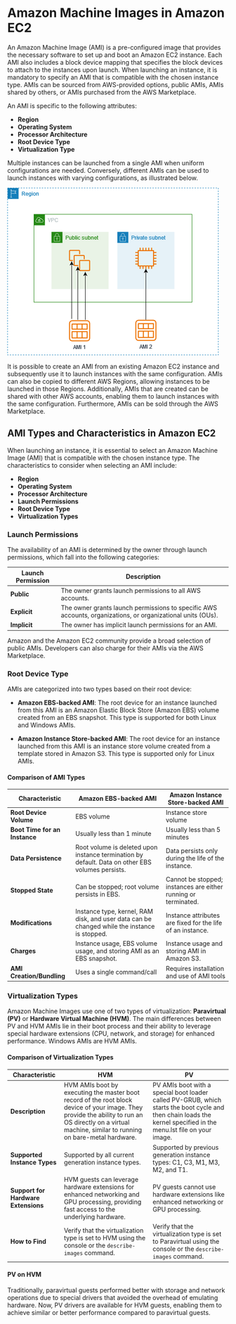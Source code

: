 # Amazon Machine Images in Amazon EC2

An Amazon Machine Image (AMI) is a pre-configured image that provides the necessary software to set up and boot an Amazon EC2 instance. Each AMI also includes a block device mapping that specifies the block devices to attach to the instances upon launch. When launching an instance, it is mandatory to specify an AMI that is compatible with the chosen instance type. AMIs can be sourced from AWS-provided options, public AMIs, AMIs shared by others, or AMIs purchased from the AWS Marketplace.

An AMI is specific to the following attributes:

- **Region**
- **Operating System**
- **Processor Architecture**
- **Root Device Type**
- **Virtualization Type**

Multiple instances can be launched from a single AMI when uniform configurations are needed. Conversely, different AMIs can be used to launch instances with varying configurations, as illustrated below.

![Launch multiple instances from an AMI.](ami-multiple-instances.png)

It is possible to create an AMI from an existing Amazon EC2 instance and subsequently use it to launch instances with the same configuration. AMIs can also be copied to different AWS Regions, allowing instances to be launched in those Regions. Additionally, AMIs that are created can be shared with other AWS accounts, enabling them to launch instances with the same configuration. Furthermore, AMIs can be sold through the AWS Marketplace.


## AMI Types and Characteristics in Amazon EC2

When launching an instance, it is essential to select an Amazon Machine Image (AMI) that is compatible with the chosen instance type. The characteristics to consider when selecting an AMI include:

- **Region**
- **Operating System**
- **Processor Architecture**
- **Launch Permissions**
- **Root Device Type**
- **Virtualization Types**

### Launch Permissions

The availability of an AMI is determined by the owner through launch permissions, which fall into the following categories:

| Launch Permission | Description |
| ----------------- | ----------- |
| **Public**         | The owner grants launch permissions to all AWS accounts. |
| **Explicit**       | The owner grants launch permissions to specific AWS accounts, organizations, or organizational units (OUs). |
| **Implicit**       | The owner has implicit launch permissions for an AMI. |

Amazon and the Amazon EC2 community provide a broad selection of public AMIs. Developers can also charge for their AMIs via the AWS Marketplace.

### Root Device Type

AMIs are categorized into two types based on their root device:

- **Amazon EBS-backed AMI**: The root device for an instance launched from this AMI is an Amazon Elastic Block Store (Amazon EBS) volume created from an EBS snapshot. This type is supported for both Linux and Windows AMIs.
  
- **Amazon Instance Store-backed AMI**: The root device for an instance launched from this AMI is an instance store volume created from a template stored in Amazon S3. This type is supported only for Linux AMIs.

#### Comparison of AMI Types

| Characteristic                 | Amazon EBS-backed AMI                         | Amazon Instance Store-backed AMI                |
| ------------------------------ | --------------------------------------------- | ----------------------------------------------- |
| **Root Device Volume**          | EBS volume                                    | Instance store volume                           |
| **Boot Time for an Instance**   | Usually less than 1 minute                    | Usually less than 5 minutes                     |
| **Data Persistence**            | Root volume is deleted upon instance termination by default. Data on other EBS volumes persists. | Data persists only during the life of the instance. |
| **Stopped State**               | Can be stopped; root volume persists in EBS.  | Cannot be stopped; instances are either running or terminated. |
| **Modifications**               | Instance type, kernel, RAM disk, and user data can be changed while the instance is stopped. | Instance attributes are fixed for the life of an instance. |
| **Charges**                     | Instance usage, EBS volume usage, and storing AMI as an EBS snapshot. | Instance usage and storing AMI in Amazon S3. |
| **AMI Creation/Bundling**       | Uses a single command/call                    | Requires installation and use of AMI tools      |

### Virtualization Types

Amazon Machine Images use one of two types of virtualization: **Paravirtual (PV)** or **Hardware Virtual Machine (HVM)**. The main differences between PV and HVM AMIs lie in their boot process and their ability to leverage special hardware extensions (CPU, network, and storage) for enhanced performance. Windows AMIs are HVM AMIs.

#### Comparison of Virtualization Types

| Characteristic                  | HVM                                              | PV                                               |
| --------------------------------| ------------------------------------------------ | ------------------------------------------------ |
| **Description**                 | HVM AMIs boot by executing the master boot record of the root block device of your image. They provide the ability to run an OS directly on a virtual machine, similar to running on bare-metal hardware. | PV AMIs boot with a special boot loader called PV-GRUB, which starts the boot cycle and then chain loads the kernel specified in the menu.lst file on your image. |
| **Supported Instance Types**    | Supported by all current generation instance types. | Supported by previous generation instance types: C1, C3, M1, M3, M2, and T1. |
| **Support for Hardware Extensions** | HVM guests can leverage hardware extensions for enhanced networking and GPU processing, providing fast access to the underlying hardware. | PV guests cannot use hardware extensions like enhanced networking or GPU processing. |
| **How to Find**                 | Verify that the virtualization type is set to HVM using the console or the `describe-images` command. | Verify that the virtualization type is set to Paravirtual using the console or the `describe-images` command. |

#### PV on HVM

Traditionally, paravirtual guests performed better with storage and network operations due to special drivers that avoided the overhead of emulating hardware. Now, PV drivers are available for HVM guests, enabling them to achieve similar or better performance compared to paravirtual guests.
